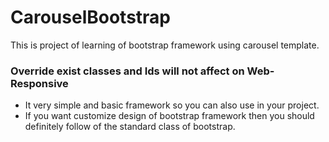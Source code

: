 # CarouselBootstrap
This is project of learning of bootstrap framework using carousel template.

### Override  exist classes and Ids will not affect on Web-Responsive

 - It very simple and basic framework so you can also use in your project.  
 - If you want customize design of bootstrap framework then you should definitely follow of the standard class of bootstrap.
